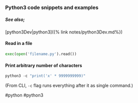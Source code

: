 ### Python3 code snippets and examples
##### See also;
[python3Dev|python3]({% link notes/python3Dev.md%})

#### Read in a file
```python
exec(open('filename.py').read())
```

#### Print arbitrary number of characters
```python
python3 -c "print('x' * 9999999999)"
```
(From CLI, `-c` flag runs everything after it as single command.)


#python #python3 
